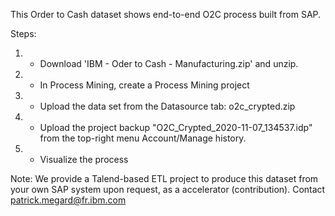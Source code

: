 This Order to Cash dataset shows end-to-end O2C process built from SAP.


Steps:
1. * Download 'IBM - Oder to Cash - Manufacturing.zip' and unzip.
1. * In Process Mining, create a Process Mining project
1. * Upload the data set from the Datasource tab: o2c_crypted.zip
1. * Upload the project backup "O2C_Crypted_2020-11-07_134537.idp" from the top-right menu Account/Manage history.
1. * Visualize the process


Note: We provide a Talend-based ETL project to produce this dataset from your own SAP system upon request, as a accelerator (contribution). Contact patrick.megard@fr.ibm.com
